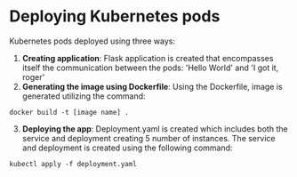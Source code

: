 # Deploying Kubernetes pods

Kubernetes pods deployed using three ways:
1. **Creating application**: Flask application is created that encompasses itself the communication between the pods: 'Hello World' and 'I got it, roger’
2. **Generating the image using Dockerfile**: Using the Dockerfile, image is generated utilizing the command:
`````
docker build -t [image name] .
``````
3. **Deploying the app**: Deployment.yaml is created which includes both the service and deployment creating 5 number of instances. The service and deployment is created using the following command:
``````
kubectl apply -f deployment.yaml 
